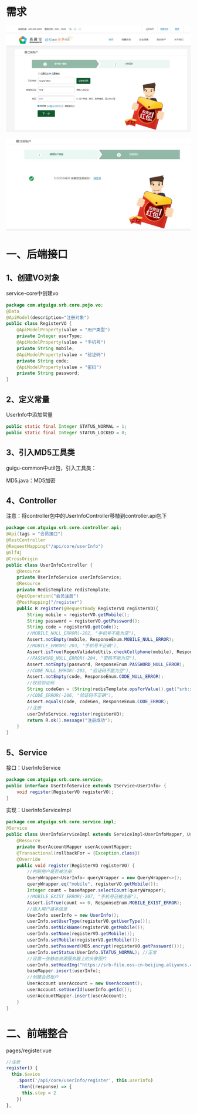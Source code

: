 # 需求

![136baa8d-2a4a-4738-9d35-f7ad1bc540f0](https://raw.githubusercontent.com/Eneru7/img/main/img_folder/136baa8d-2a4a-4738-9d35-f7ad1bc540f0.jpg)

![img](https://raw.githubusercontent.com/Eneru7/img/main/img_folder/dfbe2aca-db63-4403-96cc-767114633e37.jpg)

# 一、后端接口

## 1、创建VO对象

service-core中创建vo 

```java
package com.atguigu.srb.core.pojo.vo;
@Data
@ApiModel(description="注册对象")
public class RegisterVO {
    @ApiModelProperty(value = "用户类型")
    private Integer userType;
    @ApiModelProperty(value = "手机号")
    private String mobile;
    @ApiModelProperty(value = "验证码")
    private String code;
    @ApiModelProperty(value = "密码")
    private String password;
}
```

## 2、定义常量

UserInfo中添加常量 

```java
public static final Integer STATUS_NORMAL = 1;
public static final Integer STATUS_LOCKED = 0;
```

## 3、引入MD5工具类

guigu-common中util包，引入工具类：

MD5.java：MD5加密

## 4、Controller

注意：将controller包中的UserInfoController移植到controller.api包下 

```java
package com.atguigu.srb.core.controller.api;
@Api(tags = "会员接口")
@RestController
@RequestMapping("/api/core/userInfo")
@Slf4j
@CrossOrigin
public class UserInfoController {
    @Resource
    private UserInfoService userInfoService;
    @Resource
    private RedisTemplate redisTemplate;
    @ApiOperation("会员注册")
    @PostMapping("/register")
    public R register(@RequestBody RegisterVO registerVO){
        String mobile = registerVO.getMobile();
        String password = registerVO.getPassword();
        String code = registerVO.getCode();
        //MOBILE_NULL_ERROR(-202, "手机号不能为空"),
        Assert.notEmpty(mobile, ResponseEnum.MOBILE_NULL_ERROR);
        //MOBILE_ERROR(-203, "手机号不正确"),
        Assert.isTrue(RegexValidateUtils.checkCellphone(mobile), ResponseEnum.MOBILE_ERROR);
        //PASSWORD_NULL_ERROR(-204, "密码不能为空"),
        Assert.notEmpty(password, ResponseEnum.PASSWORD_NULL_ERROR);
        //CODE_NULL_ERROR(-205, "验证码不能为空"),
        Assert.notEmpty(code, ResponseEnum.CODE_NULL_ERROR);
        //校验验证码
        String codeGen = (String)redisTemplate.opsForValue().get("srb:sms:code:" + mobile);
        //CODE_ERROR(-206, "验证码不正确"),
        Assert.equals(code, codeGen, ResponseEnum.CODE_ERROR);
        //注册
        userInfoService.register(registerVO);
        return R.ok().message("注册成功");
    }
}
```

## 5、Service

接口：UserInfoService 

```java
package com.atguigu.srb.core.service;
public interface UserInfoService extends IService<UserInfo> {
    void register(RegisterVO registerVO);
}
```

实现：UserInfoServiceImpl 

```java
package com.atguigu.srb.core.service.impl;
@Service
public class UserInfoServiceImpl extends ServiceImpl<UserInfoMapper, UserInfo> implements UserInfoService {
    @Resource
    private UserAccountMapper userAccountMapper;
    @Transactional(rollbackFor = {Exception.class})
    @Override
    public void register(RegisterVO registerVO) {
        //判断用户是否被注册
        QueryWrapper<UserInfo> queryWrapper = new QueryWrapper<>();
        queryWrapper.eq("mobile", registerVO.getMobile());
        Integer count = baseMapper.selectCount(queryWrapper);
        //MOBILE_EXIST_ERROR(-207, "手机号已被注册"),
        Assert.isTrue(count == 0, ResponseEnum.MOBILE_EXIST_ERROR);
        //插入用户基本信息
        UserInfo userInfo = new UserInfo();
        userInfo.setUserType(registerVO.getUserType());
        userInfo.setNickName(registerVO.getMobile());
        userInfo.setName(registerVO.getMobile());
        userInfo.setMobile(registerVO.getMobile());
        userInfo.setPassword(MD5.encrypt(registerVO.getPassword()));
        userInfo.setStatus(UserInfo.STATUS_NORMAL); //正常
        //设置一张静态资源服务器上的头像图片
        userInfo.setHeadImg("https://srb-file.oss-cn-beijing.aliyuncs.com/avatar/07.jpg");
        baseMapper.insert(userInfo);
        //创建会员账户
        UserAccount userAccount = new UserAccount();
        userAccount.setUserId(userInfo.getId());
        userAccountMapper.insert(userAccount);
    }
}
```

# 二、前端整合

pages/register.vue 

```js
//注册
register() {
  this.$axios
    .$post('/api/core/userInfo/register', this.userInfo)
    .then((response) => {
      this.step = 2
    })
},
```